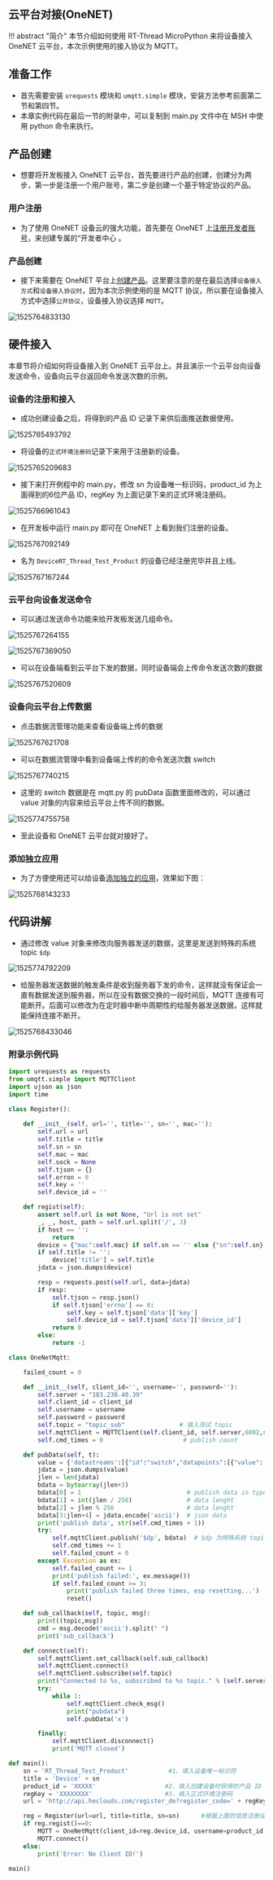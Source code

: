 ## 云平台对接(OneNET)

!!! abstract "简介"
    本节介绍如何使用 RT-Thread MicroPython 来将设备接入 OneNET 云平台，本次示例使用的接入协议为 MQTT。

## 准备工作

- 首先需要安装 `urequests`  模块和 `umqtt.simple` 模块，安装方法参考前面第二节和第四节。
- 本章实例代码在最后一节的附录中，可以复制到 main.py 文件中在 MSH 中使用 python 命令来执行。

## 产品创建

- 想要将开发板接入 OneNET 云平台，首先要进行产品的创建，创建分为两步，第一步是注册一个用户账号，第二步是创建一个基于特定协议的产品。

### 用户注册

- 为了使用 OneNET 设备云的强大功能，首先要在 OneNET 上[注册开发者账号](https://open.iot.10086.cn/doc/art436.html#104)，来创建专属的“开发者中心 。

### 产品创建

- 接下来需要在 OneNET 平台上[创建产品](https://open.iot.10086.cn/doc/art437.html#104)。这里要注意的是在最后选择`设备接入方式`和`设备接入协议时`，因为本次示例使用的是 MQTT 协议，所以要在设备接入方式中选择`公开协议`，设备接入协议选择 `MQTT`。

![1525764833130](../figures/choose_mqtt.png)

## 硬件接入

本章节将介绍如何将设备接入到 OneNET 云平台上。并且演示一个云平台向设备发送命令，设备向云平台返回命令发送次数的示例。

### 设备的注册和接入

- 成功创建设备之后，将得到的产品 ID 记录下来供后面推送数据使用。

![1525765493792](../figures/get_product_id.png)

- 将设备的`正式环境注册码`记录下来用于注册新的设备。

![1525765209683](../figures/reg_code.png)

- 接下来打开例程中的 main.py，修改 sn 为设备唯一标识码，product_id 为上面得到的6位产品 ID，regKey 为上面记录下来的正式环境注册码。

![1525766961043](../figures/change_code.png)

- 在开发板中运行 main.py 即可在 OneNET 上看到我们注册的设备。

![1525767092149](../figures/run_main.png)

- 名为 `DeviceRT_Thread_Test_Product` 的设备已经注册完毕并且上线。

![1525767167244](../figures/reg_done.png)

### 云平台向设备发送命令

- 可以通过发送命令功能来给开发板发送几组命令。

![1525767264155](../figures/cmd1.png)

![1525767369050](../figures/cmd2.png)

- 可以在设备端看到云平台下发的数据，同时设备端会上传命令发送次数的数据

![1525767520609](../figures/cmd3.png)

### 设备向云平台上传数据

- 点击数据流管理功能来查看设备端上传的数据

![1525767621708](../figures/look_data.png)

- 可以在数据流管理中看到设备端上传的的命令发送次数 switch

![1525767740215](../figures/switch.png)

- 这里的 switch 数据是在 mqtt.py 的 pubData 函数里面修改的，可以通过 value 对象的内容来给云平台上传不同的数据。

![1525774755758](../figures/change_pub.png)

- 至此设备和 OneNET 云平台就对接好了。

### 添加独立应用

- 为了方便使用还可以给设备[添加独立的应用](https://open.iot.10086.cn/doc/art461.html#108)，效果如下图：

![1525768143233](../figures/add_app.png)

## 代码讲解

- 通过修改 value 对象来修改向服务器发送的数据，这里是发送到特殊的系统 topic `$dp`

![1525774792209](../figures/code_review1.png)

- 给服务器发送数据的触发条件是收到服务器下发的命令，这样就没有保证会一直有数据发送到服务器，所以在没有数据交换的一段时间后，MQTT 连接有可能断开。后面可以修改为在定时器中断中周期性的给服务器发送数据，这样就能保持连接不断开。

![1525768433046](../figures/code_review2.png)

### 附录示例代码

```python
import urequests as requests
from umqtt.simple import MQTTClient
import ujson as json
import time

class Register():
    
    def __init__(self, url='', title='', sn='', mac=''):
        self.url = url
        self.title = title
        self.sn = sn
        self.mac = mac
        self.sock = None
        self.tjson = {}
        self.erron = 0
        self.key = ''
        self.device_id = ''

    def regist(self):
        assert self.url is not None, "Url is not set"
        _, _, host, path = self.url.split('/', 3)
        if host == '':
            return
        device = {"mac":self.mac} if self.sn == '' else {"sn":self.sn}
        if self.title != '':
            device['title'] = self.title
        jdata = json.dumps(device)

        resp = requests.post(self.url, data=jdata)
        if resp:
            self.tjson = resp.json()
            if self.tjson['errno'] == 0:
                self.key = self.tjson['data']['key']
                self.device_id = self.tjson['data']['device_id']
            return 0
        else:
            return -1

class OneNetMqtt:

    failed_count = 0

    def __init__(self, client_id='', username='', password=''):
        self.server = "183.230.40.39"
        self.client_id = client_id
        self.username = username
        self.password = password
        self.topic = "topic_sub"               # 填入测试 topic
        self.mqttClient = MQTTClient(self.client_id, self.server,6002,self.username,self.password)
        self.cmd_times = 0                      # publish count

    def pubData(self, t):
        value = {'datastreams':[{"id":"switch","datapoints":[{"value": self.cmd_times }]}]}
        jdata = json.dumps(value)
        jlen = len(jdata)
        bdata = bytearray(jlen+3)
        bdata[0] = 1                             # publish data in type of json
        bdata[1] = int(jlen / 256)               # data lenght
        bdata[2] = jlen % 256                    # data lenght
        bdata[3:jlen+4] = jdata.encode('ascii')  # json data
        print('publish data', str(self.cmd_times + 1))
        try:
            self.mqttClient.publish('$dp', bdata)  # $dp 为特殊系统 topic，可以通过这个 topic 给系统推送信息,但是不能订阅这个 topic
            self.cmd_times += 1
            self.failed_count = 0
        except Exception as ex:
            self.failed_count += 1
            print('publish failed:', ex.message())
            if self.failed_count >= 3:
                print('publish failed three times, esp resetting...')
                reset()

    def sub_callback(self, topic, msg):
        print((topic,msg))
        cmd = msg.decode('ascii').split(" ")
        print('sub_callback')

    def connect(self):
        self.mqttClient.set_callback(self.sub_callback)
        self.mqttClient.connect()
        self.mqttClient.subscribe(self.topic)
        print("Connected to %s, subscribed to %s topic." % (self.server, self.topic))
        try:
            while 1:
                self.mqttClient.check_msg()
                print("pubdata")
                self.pubData('x')

        finally:
            self.mqttClient.disconnect()
            print('MQTT closed')

def main():
    sn = 'RT_Thread_Test_Product'           #1、填入设备唯一标识符
    title = 'Device' + sn 
    product_id = 'XXXXX'                   #2、填入创建设备时获得的产品 ID
    regKey = 'XXXXXXXX'                    #3、填入正式环境注册码
    url = 'http://api.heclouds.com/register_de?register_code=' + regKey

    reg = Register(url=url, title=title, sn=sn)      #根据上面的信息注册设备，如果已经注册不再重复注册
    if reg.regist()==0:
        MQTT = OneNetMqtt(client_id=reg.device_id, username=product_id, password=reg.key) #开启 MQTT 服务
        MQTT.connect()
    else:
        print('Error: No Client ID!')

main()

```